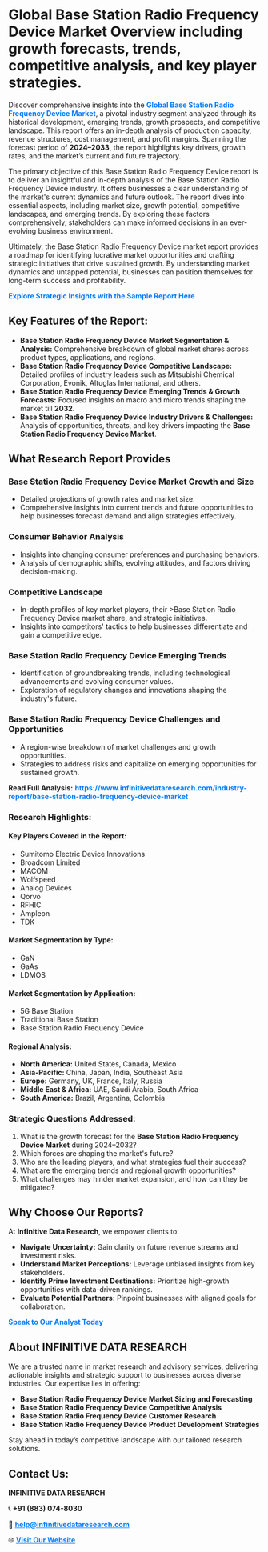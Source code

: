 <h1>Global Base Station Radio Frequency Device Market Overview including growth forecasts, trends, competitive analysis, and key player strategies.</h1>
<p>
Discover comprehensive insights into the 
<a href="https://www.infinitivedataresearch.com/industry-report/base-station-radio-frequency-device-market" rel="dofollow" style="color: #007BFF; text-decoration: none;"><strong>Global Base Station Radio Frequency Device Market</strong></a>, a pivotal industry segment analyzed through its historical development, emerging trends, growth prospects, and competitive landscape. This report offers an in-depth analysis of production capacity, revenue structures, cost management, and profit margins. Spanning the forecast period of <strong>2024–2033</strong>, the report highlights key drivers, growth rates, and the market’s current and future trajectory.
</p>
<p>
The primary objective of this Base Station Radio Frequency Device report is to deliver an insightful and in-depth analysis of the Base Station Radio Frequency Device industry. It offers businesses a clear understanding of the market's current dynamics and future outlook. The report dives into essential aspects, including market size, growth potential, competitive landscapes, and emerging trends. By exploring these factors comprehensively, stakeholders can make informed decisions in an ever-evolving business environment.
</p>
<p>
Ultimately, the Base Station Radio Frequency Device market report provides a roadmap for identifying lucrative market opportunities and crafting strategic initiatives that drive sustained growth. By understanding market dynamics and untapped potential, businesses can position themselves for long-term success and profitability.
</p>
<p>
<a href="https://www.infinitivedataresearch.com/request-sample/reportId=102599" style="color: #007BFF; text-decoration: none;"><strong>Explore Strategic Insights with the Sample Report Here</strong></a>
</p>

<h2>Key Features of the Report:</h2>
<ul>
<li><strong>Base Station Radio Frequency Device Market Segmentation & Analysis:</strong> Comprehensive breakdown of global market shares across product types, applications, and regions.</li>
<li><strong>Base Station Radio Frequency Device Competitive Landscape:</strong> Detailed profiles of industry leaders such as Mitsubishi Chemical Corporation, Evonik, Altuglas International, and others.</li>
<li><strong>Base Station Radio Frequency Device Emerging Trends & Growth Forecasts:</strong> Focused insights on macro and micro trends shaping the market till <strong>2032</strong>.</li>
<li><strong>Base Station Radio Frequency Device Industry Drivers & Challenges:</strong> Analysis of opportunities, threats, and key drivers impacting the <strong>Base Station Radio Frequency Device Market</strong>.</li>
</ul>

<h2>What Research Report Provides</h2>
<h3>Base Station Radio Frequency Device Market Growth and Size</h3>
<ul>
<li>Detailed projections of growth rates and market size.</li>
<li>Comprehensive insights into current trends and future opportunities to help businesses forecast demand and align strategies effectively.</li>
</ul>

<h3>Consumer Behavior Analysis</h3>
<ul>
<li>Insights into changing consumer preferences and purchasing behaviors.</li>
<li>Analysis of demographic shifts, evolving attitudes, and factors driving decision-making.</li>
</ul>

<h3>Competitive Landscape</h3>
<ul>
<li>In-depth profiles of key market players, their >Base Station Radio Frequency Device market share, and strategic initiatives.</li>
<li>Insights into competitors' tactics to help businesses differentiate and gain a competitive edge.</li>
</ul>

<h3>Base Station Radio Frequency Device Emerging Trends</h3>
<ul>
<li>Identification of groundbreaking trends, including technological advancements and evolving consumer values.</li>
<li>Exploration of regulatory changes and innovations shaping the industry's future.</li>
</ul>

<h3>Base Station Radio Frequency Device Challenges and Opportunities</h3>
<ul>
<li>A region-wise breakdown of market challenges and growth opportunities.</li>
<li>Strategies to address risks and capitalize on emerging opportunities for sustained growth.</li>
</ul>
<p><strong>Read Full Analysis:</strong> <a href="https://www.infinitivedataresearch.com/industry-report/base-station-radio-frequency-device-market" rel="dofollow" style="color: #007BFF; text-decoration: none;"><strong>https://www.infinitivedataresearch.com/industry-report/base-station-radio-frequency-device-market</strong></a></p>
<h3>Research Highlights:</h3>
<h4>Key Players Covered in the Report:</h4>
<ul><li>Sumitomo Electric Device Innovations</li><li>Broadcom Limited</li><li>MACOM</li><li>Wolfspeed</li><li>Analog Devices</li><li>Qorvo</li><li>RFHIC</li><li>Ampleon</li><li>TDK</li></ul>
<h4>Market Segmentation by Type:</h4>
<ul><li>GaN</li><li>GaAs</li><li>LDMOS</li></ul>
<h4>Market Segmentation by Application:</h4>
<ul><li>5G Base Station</li><li>Traditional Base Station</li><li>Base Station Radio Frequency Device</li></ul>

<h4>Regional Analysis:</h4>
<ul>
<li><strong>North America:</strong> United States, Canada, Mexico</li>
<li><strong>Asia-Pacific:</strong> China, Japan, India, Southeast Asia</li>
<li><strong>Europe:</strong> Germany, UK, France, Italy, Russia</li>
<li><strong>Middle East & Africa:</strong> UAE, Saudi Arabia, South Africa</li>
<li><strong>South America:</strong> Brazil, Argentina, Colombia</li>
</ul>

<h3>Strategic Questions Addressed:</h3>
<ol>
<li>What is the growth forecast for the <strong>Base Station Radio Frequency Device Market</strong> during 2024–2032?</li>
<li>Which forces are shaping the market's future?</li>
<li>Who are the leading players, and what strategies fuel their success?</li>
<li>What are the emerging trends and regional growth opportunities?</li>
<li>What challenges may hinder market expansion, and how can they be mitigated?</li>
</ol>

<h2>Why Choose Our Reports?</h2>
<p>At <strong>Infinitive Data Research</strong>, we empower clients to:</p>
<ul>
<li><strong>Navigate Uncertainty:</strong> Gain clarity on future revenue streams and investment risks.</li>
<li><strong>Understand Market Perceptions:</strong> Leverage unbiased insights from key stakeholders.</li>
<li><strong>Identify Prime Investment Destinations:</strong> Prioritize high-growth opportunities with data-driven rankings.</li>
<li><strong>Evaluate Potential Partners:</strong> Pinpoint businesses with aligned goals for collaboration.</li>
</ul>
<p><a href="https://www.infinitivedataresearch.com/industry-report/base-station-radio-frequency-device-market" rel="dofollow" style="color: #007BFF; text-decoration: none;"><strong>Speak to Our Analyst Today</strong></a></p>

<h2>About INFINITIVE DATA RESEARCH</h2>
<p>We are a trusted name in market research and advisory services, delivering actionable insights and strategic support to businesses across diverse industries. Our expertise lies in offering:</p>
<ul>
<li><strong>Base Station Radio Frequency Device Market Sizing and Forecasting</strong></li>
<li><strong>Base Station Radio Frequency Device Competitive Analysis</strong></li>
<li><strong>Base Station Radio Frequency Device Customer Research</strong></li>
<li><strong>Base Station Radio Frequency Device Product Development Strategies</strong></li>
</ul>
<p>Stay ahead in today’s competitive landscape with our tailored research solutions.</p>

<h2>Contact Us:</h2>
<p><strong>INFINITIVE DATA RESEARCH</strong></p>
<p>📞 <strong>+91 (883) 074-8030</strong></p>
<p>📧 <strong><a href="mailto:help@infinitivedataresearch.com" style="color: #007BFF;">help@infinitivedataresearch.com</a></strong></p>
<p>🌐 <strong><a href="https://www.infinitivedataresearch.com" rel="dofollow" style="color: #007BFF;">Visit Our Website</a></strong></p>